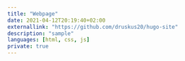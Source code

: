 ```yaml
---
title: "Webpage"
date: 2021-04-12T20:19:40+02:00
externallink: "https://github.com/druskus20/hugo-site" 
description: "sample"
languages: [html, css, js]
private: true
---
```


